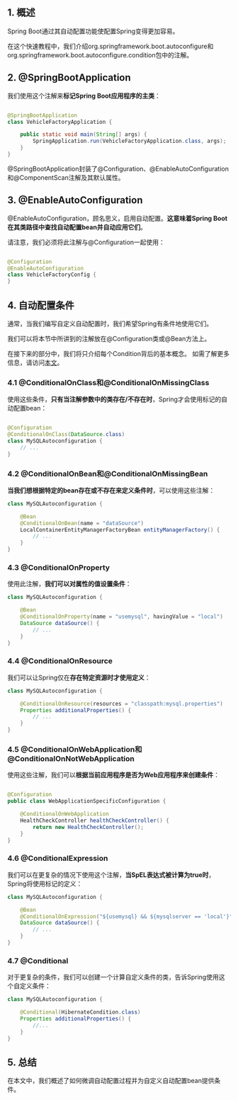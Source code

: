 ## 1. 概述

Spring Boot通过其自动配置功能使配置Spring变得更加容易。

在这个快速教程中，我们介绍org.springframework.boot.autoconfigure和
org.springframework.boot.autoconfigure.condition包中的注解。

## 2. @SpringBootApplication

我们使用这个注解来**标记Spring Boot应用程序的主类**：

```java

@SpringBootApplication
class VehicleFactoryApplication {

    public static void main(String[] args) {
        SpringApplication.run(VehicleFactoryApplication.class, args);
    }
}
```

@SpringBootApplication封装了@Configuration、@EnableAutoConfiguration和@ComponentScan注解及其默认属性。

## 3. @EnableAutoConfiguration

@EnableAutoConfiguration，顾名思义，启用自动配置。**这意味着Spring Boot在其类路径中查找自动配置bean并自动应用它们**。

请注意，我们必须将此注解与@Configuration一起使用：

```java

@Configuration
@EnableAutoConfiguration
class VehicleFactoryConfig {
}
```

## 4. 自动配置条件

通常，当我们编写自定义自动配置时，我们希望Spring有条件地使用它们。

我们可以将本节中所讲到的注解放在@Configuration类或@Bean方法上。

在接下来的部分中，我们将只介绍每个Condition背后的基本概念。
如需了解更多信息，请访问[本文](../../spring-boot-autoconfiguration/docs/SpringBoot_CustomAutoConfiguration.md)。

### 4.1 @ConditionalOnClass和@ConditionalOnMissingClass

使用这些条件，**只有当注解参数中的类存在/不存在时**，Spring才会使用标记的自动配置bean：

```java

@Configuration
@ConditionalOnClass(DataSource.class)
class MySQLAutoconfiguration {
    // ...
}
```

### 4.2 @ConditionalOnBean和@ConditionalOnMissingBean

**当我们想根据特定的bean存在或不存在来定义条件时**，可以使用这些注解：

```java
class MySQLAutoconfiguration {

    @Bean
    @ConditionalOnBean(name = "dataSource")
    LocalContainerEntityManagerFactoryBean entityManagerFactory() {
        // ...
    }
}
```

### 4.3 @ConditionalOnProperty

使用此注解，**我们可以对属性的值设置条件**：

```java
class MySQLAutoconfiguration {

    @Bean
    @ConditionalOnProperty(name = "usemysql", havingValue = "local")
    DataSource dataSource() {
        // ...
    }
}
```

### 4.4 @ConditionalOnResource

我们可以让Spring仅在**存在特定资源时才使用定义**：

```java
class MySQLAutoconfiguration {

    @ConditionalOnResource(resources = "classpath:mysql.properties")
    Properties additionalProperties() {
        // ...
    }
}
```

### 4.5 @ConditionalOnWebApplication和@ConditionalOnNotWebApplication

使用这些注解，我们可以**根据当前应用程序是否为Web应用程序来创建条件**：

```java

@Configuration
public class WebApplicationSpecificConfiguration {

    @ConditionalOnWebApplication
    HealthCheckController healthCheckController() {
        return new HealthCheckController();
    }
}
```

### 4.6 @ConditionalExpression

我们可以在更复杂的情况下使用这个注解，**当SpEL表达式被计算为true时**，Spring将使用标记的定义：

```java
class MySQLAutoconfiguration {

    @Bean
    @ConditionalOnExpression("${usemysql} && ${mysqlserver == 'local'}")
    DataSource dataSource() {
        // ...
    }
}
```

### 4.7 @Conditional

对于更复杂的条件，我们可以创建一个计算自定义条件的类，告诉Spring使用这个自定义条件：

```java
class MySQLAutoconfiguration {

    @Conditional(HibernateCondition.class)
    Properties additionalProperties() {
        //...
    }
}
```

## 5. 总结

在本文中，我们概述了如何微调自动配置过程并为自定义自动配置bean提供条件。